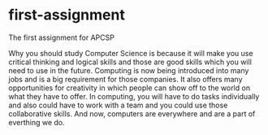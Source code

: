 # first-assignment
The first assignment for APCSP

Why you should study Computer Science is because it will make you use critical thinking and logical skills and those are good skills which you will need to use in the future. Computing is now being introduced into many jobs and is a big requirement for those companies. It also offers many opportunities for creativity in which people can show off to the world on what they have to offer. In computing, you will have to do tasks individually and also could have to work with a team and you could use those collaborative skills. And now, computers are everywhere and are a part of everthing we do.
